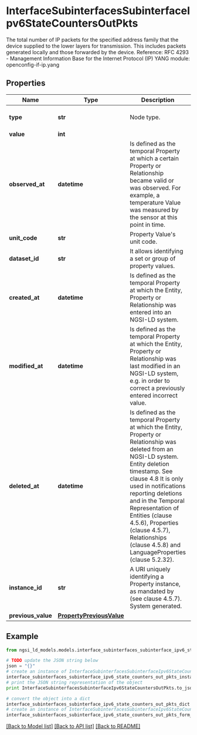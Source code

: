 # InterfaceSubinterfacesSubinterfaceIpv6StateCountersOutPkts

The total number of IP packets for the specified address family that the device supplied to the lower layers for transmission. This includes packets generated locally and those forwarded by the device.  Reference: RFC 4293 - Management Information Base for the Internet Protocol (IP)  YANG module: openconfig-if-ip.yang 

## Properties

Name | Type | Description | Notes
------------ | ------------- | ------------- | -------------
**type** | **str** | Node type.  | [optional] [default to 'Property']
**value** | **int** |  | 
**observed_at** | **datetime** | Is defined as the temporal Property at which a certain Property or Relationship became valid or was observed. For example, a temperature Value was measured by the sensor at this point in time.  | [optional] 
**unit_code** | **str** | Property Value&#39;s unit code.  | [optional] 
**dataset_id** | **str** | It allows identifying a set or group of property values.  | [optional] 
**created_at** | **datetime** | Is defined as the temporal Property at which the Entity, Property or Relationship was entered into an NGSI-LD system.  | [optional] [readonly] 
**modified_at** | **datetime** | Is defined as the temporal Property at which the Entity, Property or Relationship was last modified in an NGSI-LD system, e.g. in order to correct a previously entered incorrect value.  | [optional] [readonly] 
**deleted_at** | **datetime** | Is defined as the temporal Property at which the Entity, Property or Relationship was deleted from an NGSI-LD system.  Entity deletion timestamp. See clause 4.8 It is only used in notifications reporting deletions and in the Temporal Representation of Entities (clause 4.5.6), Properties (clause 4.5.7), Relationships (clause 4.5.8) and LanguageProperties (clause 5.2.32).  | [optional] [readonly] 
**instance_id** | **str** | A URI uniquely identifying a Property instance, as mandated by (see clause 4.5.7). System generated.  | [optional] [readonly] 
**previous_value** | [**PropertyPreviousValue**](PropertyPreviousValue.md) |  | [optional] 

## Example

```python
from ngsi_ld_models.models.interface_subinterfaces_subinterface_ipv6_state_counters_out_pkts import InterfaceSubinterfacesSubinterfaceIpv6StateCountersOutPkts

# TODO update the JSON string below
json = "{}"
# create an instance of InterfaceSubinterfacesSubinterfaceIpv6StateCountersOutPkts from a JSON string
interface_subinterfaces_subinterface_ipv6_state_counters_out_pkts_instance = InterfaceSubinterfacesSubinterfaceIpv6StateCountersOutPkts.from_json(json)
# print the JSON string representation of the object
print InterfaceSubinterfacesSubinterfaceIpv6StateCountersOutPkts.to_json()

# convert the object into a dict
interface_subinterfaces_subinterface_ipv6_state_counters_out_pkts_dict = interface_subinterfaces_subinterface_ipv6_state_counters_out_pkts_instance.to_dict()
# create an instance of InterfaceSubinterfacesSubinterfaceIpv6StateCountersOutPkts from a dict
interface_subinterfaces_subinterface_ipv6_state_counters_out_pkts_form_dict = interface_subinterfaces_subinterface_ipv6_state_counters_out_pkts.from_dict(interface_subinterfaces_subinterface_ipv6_state_counters_out_pkts_dict)
```
[[Back to Model list]](../README.md#documentation-for-models) [[Back to API list]](../README.md#documentation-for-api-endpoints) [[Back to README]](../README.md)



